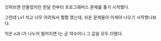 깃허브엔 안올렸지만 한달 전부터 프로그래머스 문제를 풀기 시작했다.

그런데 Lv1 치고 너무 어려워서 쩔쩔 맸는데,
쉬운 문제들이 이제야 나오기 시작했나보다.

킥은 n과 i가 나누어 떨어지면
i는 곧 약수이니 그 값을 모두 더했다.
